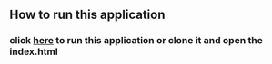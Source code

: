 ## How to run this application
### click [here](https://qiwenqin.github.io/neighborhood-map/) to run this application or clone it and open the index.html

